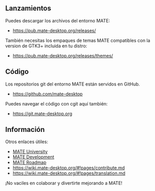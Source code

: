 <!--
.. link:
.. description:
.. tags: Development
.. date: 2011-12-05 12:00:30
.. title: Desarrollo
.. slug: development
-->

## Lanzamientos

Puedes descargar los archivos del entorno MATE:

  * <https://pub.mate-desktop.org/releases/>

También necesitas los empaques de temas MATE compatibles con la version
de GTK3+ incluida en tu distro:

  * <https://pub.mate-desktop.org/releases/themes/>

## Código

Los repositorios git del entorno MATE están servidos en GitHub.

  * <https://github.com/mate-desktop>

Puedes navegar el código con cgit aquí también:

  * <https://git.mate-desktop.org>

## Información

 Otros enlaces útiles:

  * [MATE University](/blog/2013-03-12-mate-university/)
  * [MATE Development](https://wiki.mate-desktop.org/#!pages/dev-doc.md)
  * [MATE Roadmap](https://wiki.mate-desktop.org/#!pages/roadmap.md)
  * <https://wiki.mate-desktop.org/#!pages/contribute.md>
  * <https://wiki.mate-desktop.org/#!pages/translation.md>

¡No vaciles en colaborar y divertirte mejorando a MATE!
